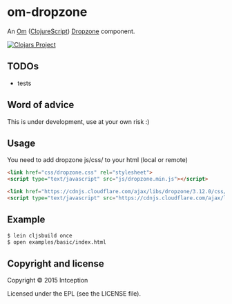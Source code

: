 om-dropzone
=============

An [Om](https://github.com/swannodette/om) ([ClojureScript](https://github.com/clojure/clojurescript))
[Dropzone](https://github.com/enyo/dropzone) component.

[![Clojars Project](http://clojars.org/org.clojars.intception/om-dropzone/latest-version.svg)](http://clojars.org/org.clojars.intception/om-dropzone)

## TODOs

* tests

## Word of advice

This is under development, use at your own risk :)


## Usage

You need to add dropzone js/css/ to your html (local or remote)

```html
<link href="css/dropzone.css" rel="stylesheet">
<script type="text/javascript" src="js/dropzone.min.js"></script>
```

```html
<link href="https://cdnjs.cloudflare.com/ajax/libs/dropzone/3.12.0/css/dropzone.css" rel="stylesheet">
<script type="text/javascript" src="https://cdnjs.cloudflare.com/ajax/libs/dropzone/3.12.0/dropzone.min.js"></script>
```

## Example

```bash
$ lein cljsbuild once
$ open examples/basic/index.html
```


## Copyright and license

Copyright © 2015 Intception

Licensed under the EPL (see the LICENSE file).
